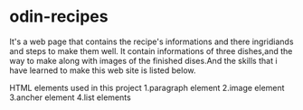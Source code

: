 # odin-recipes
It's a web page that contains the recipe's informations and there ingridiands and steps to make them well. It contain informations of three dishes,and the way to make along with images of the finished dises.And the skills that i have learned to make this web site is listed below.
 
HTML elements used in this project
1.paragraph element
2.image element
3.ancher element
4.list elements